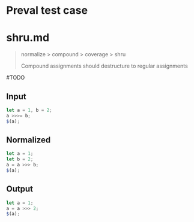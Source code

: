 # Preval test case

# shru.md

> normalize > compound > coverage > shru
>
> Compound assignments should destructure to regular assignments

#TODO

## Input

`````js filename=intro
let a = 1, b = 2;
a >>>= b;
$(a);
`````

## Normalized

`````js filename=intro
let a = 1;
let b = 2;
a = a >>> b;
$(a);
`````

## Output

`````js filename=intro
let a = 1;
a = a >>> 2;
$(a);
`````
